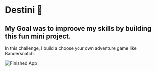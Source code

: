 


# Destini 🤔

## My Goal was to improove my skills by building this fun mini project.

In this challenge, I build a choose your own adventure game like Bandersnatch.

![Finished App](https://github.com/londonappbrewery/Images/blob/master/Destini.gif)




